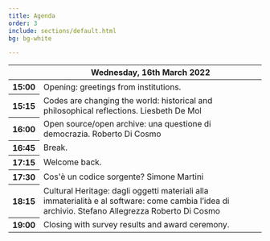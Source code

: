```yaml
---
title: Agenda
order: 3
include: sections/default.html
bg: bg-white 

---
```



<table class="table table-responsive-sm table-hover text-center small detailed-program">
    <thead>
        <tr>
            <th scope="row" class="small"></th>
            <th scope="col">Wednesday, 16th March 2022</th>
        </tr>
    </thead>
    <tbody>
        <tr>
            <th scope="row" class="small">15:00</th>
            <td>Opening: greetings from institutions.</td>
        </tr>
        <tr>
            <th scope="row" class="small">15:15</th>
            <td>Codes are changing the world: historical and philosophical reflections. <span class="badge rounded-pill bg-success">Liesbeth De Mol</span></td>
        </tr>
        <tr>
            <th scope="row" class="small">16:00</th>
            <td>Open source/open archive: una questione di democrazia. <span class="badge rounded-pill bg-primary">Roberto Di Cosmo</span></td>
        </tr>
        <tr>
            <th scope="row" class="small">16:45</th>
            <td>Break.</td>
        </tr>
        <tr>
            <th scope="row" class="small">17:15</th>
            <td>Welcome back.</td>
        </tr>
        <tr>
            <th scope="row" class="small">17:30</th>
            <td>Cos'è un codice sorgente? <span class="badge rounded-pill bg-dark">Simone Martini</span></td>
        </tr>
        <tr>
            <th scope="row" class="small">18:15</th>
            <td>Cultural Heritage: dagli oggetti materiali alla immaterialità e al software: come cambia l’idea di archivio. <span class="badge rounded-pill bg-warning">Stefano Allegrezza</span> <span class="badge rounded-pill bg-primary">Roberto Di Cosmo</span></td>
        </tr>
        <tr>
            <th scope="row" class="small">19:00</th>
            <td>Closing with survey results and award ceremony.</td>
        </tr>
    </tbody>
</table>